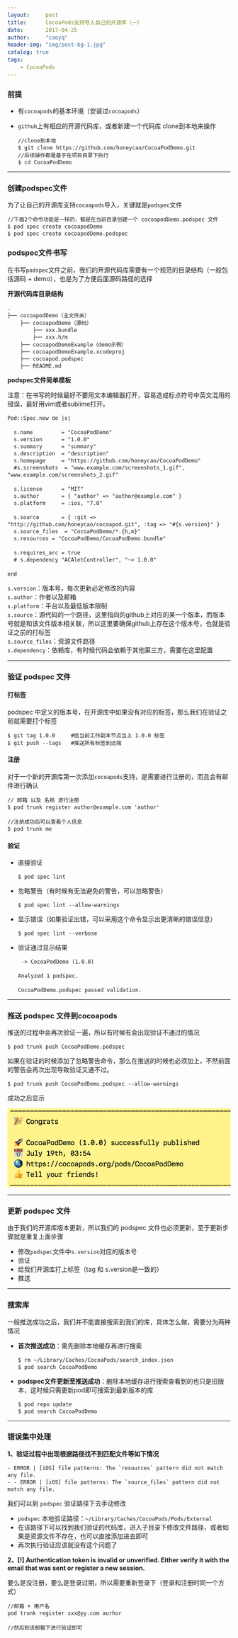 ```yaml
---
layout:     post
title:      CocoaPods支持导入自己的开源库（一）
date:       2017-04-25
author:     "caoyq"
header-img: "img/post-bg-1.jpg"
catalog: true
tags:
    - CocoaPods
---
```



### 前提
* 有`cocoapods`的基本环境（安装过`cocoapods`）
* `github`上有相应的开源代码库，或者新建一个代码库
  clone到本地来操作

    ```
    //clone到本地
    $ git clone https://github.com/honeycao/CocoaPodDemo.git
    //后续操作都是基于在项目目录下执行
    $ cd CocoaPodDemo   
    ```

------

### 创建podspec文件
为了让自己的开源库支持`cocoapods`导入，关键就是`podspec`文件

```
//下面2个命令功能是一样的，都是在当前目录创建一个 cocoapodDemo.podspec 文件
$ pod spec create cocoapodDemo
$ pod spec create cocoapodDemo.podspec
```

### podspec文件书写
在书写`podspec`文件之前，我们的开源代码库需要有一个规范的目录结构（一般包括源码 + demo），也是为了方便后面源码路径的选择

**开源代码库目录结构**

```
.
├── cocoapodDemo（主文件夹）
    ├── cocoapodDemo（源码）
        ├── xxx.bundle
        ├── xxx.h/m
    ├── cocoapodDemoExample（demo示例）
    ├── cocoapodDemoExample.xcodeproj
    ├── cocoapod.podspec
    ├── README.md
```

**podspec文件简单模板**

注意：在书写的时候最好不要用文本编辑器打开，容易造成标点符号中英文混用的错误，最好用vim或者sublime打开。

```
Pod::Spec.new do |s|

  s.name         = "CocoaPodDemo"
  s.version      = "1.0.0"
  s.summary      = "summary"
  s.description  = "description"
  s.homepage     = "https://github.com/honeycao/CocoaPodDemo"
  #s.screenshots  = "www.example.com/screenshots_1.gif", "www.example.com/screenshots_2.gif"

  s.license      = "MIT"
  s.author       = { "author" => "author@example.com" }
  s.platform     = :ios, "7.0"

  s.source       = { :git => "http://github.com/honeycao/cocoapod.git", :tag => "#{s.version}" }
  s.source_files  = "CocoaPodDemo/*.{h,m}"
  s.resources = "CocoaPodDemo/CocoaPodDemo.bundle"

  s.requires_arc = true
  # s.dependency "ACAletController", "~> 1.0.0"

end
```

`s.version`：版本号，每次更新必定修改的内容<br/>
`s.author`：作者以及邮箱<br/>
`s.platform`：平台以及最低版本限制<br/>
`s.source`：源代码的一个路径，这里指向的github上对应的某一个版本，而版本号就是和该文件版本相关联，所以这里要确保github上存在这个版本号，也就是验证之前的打标签<br/>
`s.source_files`：资源文件路径<br/>
`s.dependency`：依赖库，有时候代码会依赖于其他第三方，需要在这里配置

------

### 验证 podspec 文件

#### 打标签
podspec 中定义的版本号，在开源库中如果没有对应的标签，那么我们在验证之前就需要打个标签

```
$ git tag 1.0.0     #给当前工作副本节点当上 1.0.0 标签
$ git push --tags   #推送所有标签到远端 

```

#### 注册
对于一个新的开源库第一次添加`cocoapods`支持，是需要进行注册的，而且会有邮件进行确认

```
// 邮箱 以及 名称 进行注册
$ pod trunk register author@example.com 'author'

//注册成功后可以查看个人信息
$ pod trunk me
```

#### 验证

* 直接验证
    ```
    $ pod spec lint
    ```

* 忽略警告（有时候有无法避免的警告，可以忽略警告）
    ```
    $ pod spec lint --allow-warnings
    ```

* 显示错误（如果验证出错，可以采用这个命令显示出更清晰的错误信息）
    ```
    $ pod spec lint --verbose
    ```

* 验证通过显示结果
    ```
     -> CocoaPodDemo (1.0.0)

    Analyzed 1 podspec.

    CocoaPodDemo.podspec passed validation.
    ```

------

### 推送 podspec 文件到cocoapods
推送的过程中会再次验证一遍，所以有时候有会出现验证不通过的情况

```
$ pod trunk push CocoaPodDemo.podspec
```
如果在验证的时候添加了忽略警告命令，那么在推送的时候也必须加上，不然前面的警告会再次出现导致验证又通不过。
```
$ pod trunk push CocoaPodDemo.podspec --allow-warnings
```
成功之后显示

![trunk_push_success](/img/in-post/cocoapods/trunk_push_success.png)

------

### 更新 podspec 文件
由于我们的开源库版本更新，所以我们的 podspec 文件也必须更新，至于更新步骤就是重复上面步骤

* 修改`podspec`文件中`s.version`对应的版本号
* 验证
* 给我们开源库打上标签（tag 和 s.version是一致的）
* 推送

------

### 搜索库
一般推送成功之后，我们并不能直接搜索到我们的库，具体怎么做，需要分为两种情况

* **首次推送成功**：需先删除本地缓存再进行搜索
    ```
    $ rm ~/Library/Caches/CocoaPods/search_index.json
    $ pod search CocoaPodDemo
    ```

* **podspec文件更新至推送成功**：删除本地缓存进行搜索查看到的也只是旧版本，这时候只需更新pod即可搜索到最新版本的库
    ```
    $ pod repo update
    $ pod search CocoaPodDemo
    ```

------

### 错误集中处理

**1、验证过程中出现根据路径找不到匹配文件等如下情况**

```
- ERROR | [iOS] file patterns: The `resources` pattern did not match any file.
- - ERROR | [iOS] file patterns: The `source_files` pattern did not match any file.
```

我们可以到 `podspec` 验证路径下去手动修改

* `podspec` 本地验证路径：`~/Library/Caches/CocoaPods/Pods/External`
* 在该路径下可以找到我们验证的代码库，进入子目录下修改文件路径，或者如果是资源文件不存在，也可以直接添加进去即可
* 再次执行验证应该就没有这个问题了

**2、[!] Authentication token is invalid or unverified. Either verify it with the email that was sent or register a new session.**

要么是没注册，要么是登录过期，所以需要重新登录下（登录和注册时同一个方式）
```
//邮箱 + 用户名
pod trunk register xxx@yy.com aurhor

//然后到该邮箱下进行验证即可
```



